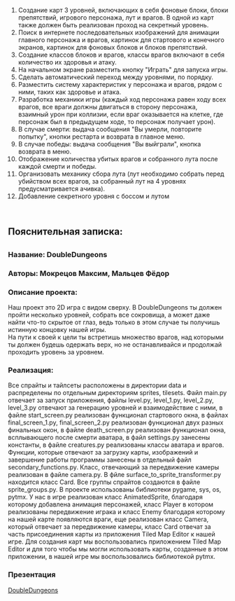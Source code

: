 1. Создание карт 3 уровней, включающих в себя фоновые блоки, блоки препятствий, игрового персонажа, лут и врагов. В одной из карт также должен быть реализован проход на секретный уровень. 
2. Поиск в интернете последовательных изображений для анимации главного персонажа и врагов, картинок для стартового и конечного экранов, картинок для фоновых блоков и блоков препятствий. 
3. Создание классов блоков и врагов, классы врагов включают в себя количество их здоровья и атаку.  
4. На начальном экране разместить кнопку "Играть" для запуска игры. 
5. Сделать автоматический переход между уровнями, по порядку. 
6. Разместить систему характеристик у персонажа и врагов, рядом с ними, таких как здоровье и атака. 
7. Разработка механики игры (каждый ход персонажа равен ходу всех врагов, все враги должны двигаться в сторону персонажа, взаимный урон при коллизии, если враг оказывается на клетке, где персонаж был в предыдущем ходе, то персонаж получает урон). 
8. В случае смерти: выдача сообщения "Вы умерли, повторите попытку", кнопки рестарта и возврата в главное меню. 
9. В случае победы: выдача сообщения "Вы выйграли", кнопка возврата в меню.
10. Отображение количества убитых врагов и собранного лута после каждой смерти и победы. 
11. Организовать механику сбора лута (лут необходимо собрать перед убийством всех врагов, за собранный лут на 4 уровнях предусматривается ачивка). 
12. Добавление секретного уровня с боссом и лутом
<br>
<h2>Пояснительная записка:<h2>
<h3>Название: DoubleDungeons</h3>
<h3>Авторы: Мокрецов Максим, Мальцев Фёдор</h3>
<div class="desription">
  <h3>Описание проекта:</h3>
  <p>Наш проект это 2D игра с видом сверху. В DoubleDungeons ты должен пройти несколько уровней, собрать все сокровища, а может даже найти что-то скрытое от глаз, ведь только в этом случае ты получишь истинную концовку нашей игры.<br>
  На пути к своей к цели ты встретишь множество врагов, над которыми ты должен будешь одержать верх, но не останавливайся и продолжай проходить уровень за уровнем.</p>
  <h3>Реализация:</h3>
  <p>Все спрайты и тайлсеты расположены в директории data и распределены по отдельным директориям sprites, tilesets. Файл main.py отвечает за запуск приложения, файлы level.py, level_1.py, level_2.py, level_3.py отвечают за генерацию уровней и взаимодействие с ними, в файле start_screen.py реализован функционал стартового окна, в файлах final_screen_1.py, final_screen_2.py реализован функционал двух разных финальных окон, в файле death_screen.py реализован функционал окна, всплывающего после смерти аватара, в файл settings.py занесены константы, в файле creatures.py реализованы классы аватара и врагов. Функции, которые отвечают за загрузку карты, изображений и завершение работы программы занесены в отдельный файл secondary_functions.py. Класс, отвечающий за передвижение камеры реализован в файле camera.py.  В фйле surface_to_sprite_transformer.py находится класс Card. Все группы спрайтов создаются в файле sprite_groups.py. В проекте использованы библиотеки pygame, sys, os, pytmx. У нас в игре реализован класс AnimatedSprite, благодаря которому добавлена анимация персонажей, класс Player в котором реализованы передвижение играка и класс Enemy благодаря которому на нашей карте появляются враги, еще реализован класс Camera, который отвечает за передвижение камеры, класс Card отвечат за часть присоединения карты из приложения Tiled Map Editor к нашей игре. Для создания карт мы воспользовались приложением Tiled Map Editor и для того чтобы мы могли использовать карты, созданные в этом приложении, в нашей игре мы воспользовались библиотекой pytmx.</p> 
</div>
<h3>Презентация</h3>
<a href="https://docs.google.com/presentation/d/1wSzkDbbkqwaAtZv0vvi0JJ2dZOzNlZYZ5N1YgG4xrhc/edit?usp=sharing">DoubleDungeons</a>
